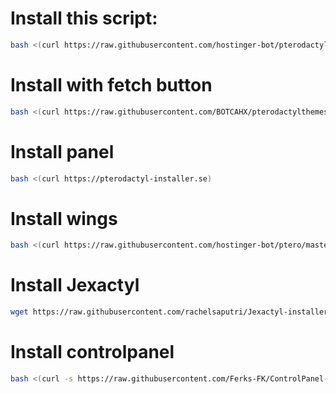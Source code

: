 
# Install this script:
```sh
bash <(curl https://raw.githubusercontent.com/hostinger-bot/pterodactylthemes/main/menu.sh)
```

# Install with fetch button
```sh
bash <(curl https://raw.githubusercontent.com/BOTCAHX/pterodactylthemes/main/install.sh)
```

# Install panel
```sh
bash <(curl https://pterodactyl-installer.se)
```

# Install wings
```sh
bash <(curl https://raw.githubusercontent.com/hostinger-bot/ptero/master/install-wings.sh)
```

# Install Jexactyl
```sh
wget https://raw.githubusercontent.com/rachelsaputri/Jexactyl-installer/main/jexa.sh && bash jexa.sh
```
# Install controlpanel
```sh
bash <(curl -s https://raw.githubusercontent.com/Ferks-FK/ControlPanel-Installer/development/install.sh)
```
